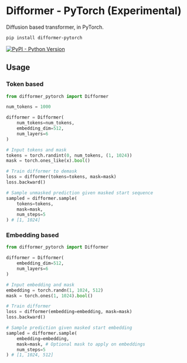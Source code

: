 
# Difformer - PyTorch (Experimental)

Diffusion based transformer, in PyTorch.

```bash
pip install difformer-pytorch
```
[![PyPI - Python Version](https://img.shields.io/pypi/v/difformer-pytorch?style=flat&colorA=black&colorB=black)](https://pypi.org/project/difformer-pytorch/)


## Usage

### Token based
```python
from difformer_pytorch import Difformer

num_tokens = 1000

difformer = Difformer(
    num_tokens=num_tokens,
    embedding_dim=512,
    num_layers=6
)

# Input tokens and mask
tokens = torch.randint(0, num_tokens, (1, 1024))
mask = torch.ones_like(x).bool()

# Train difformer to demask
loss = difformer(tokens=tokens, mask=mask)
loss.backward()

# Sample unmasked prediction given masked start sequence
sampled = difformer.sample(
    tokens=tokens,
    mask=mask,
    num_steps=5
) # [1, 1024]

```

### Embedding based
```py
from difformer_pytorch import Difformer

difformer = Difformer(
    embedding_dim=512,
    num_layers=6
)

# Input embedding and mask
embedding = torch.randn(1, 1024, 512)
mask = torch.ones(1, 1024).bool()

# Train difformer
loss = difformer(embedding=embedding, mask=mask)
loss.backward()

# Sample prediction given masked start embedding
sampled = difformer.sample(
    embedding=embedding,
    mask=mask, # Optional mask to apply on embeddings
    num_steps=5
) # [1, 1024, 512]
```
